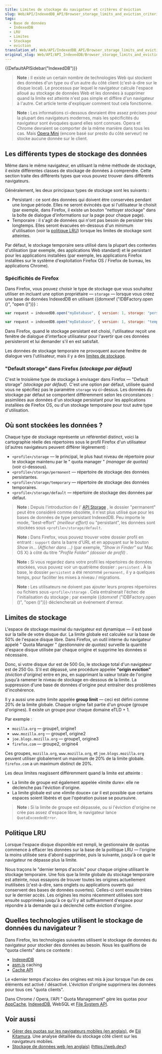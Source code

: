 ```yaml
---
title: Limites de stockage du navigateur et critères d'éviction
slug: Web/API/IndexedDB_API/Browser_storage_limits_and_eviction_criteria
tags:
  - Base de données
  - IndexedDB
  - LRU
  - Limites
  - Stockage
  - eviction
translation_of: Web/API/IndexedDB_API/Browser_storage_limits_and_eviction_criteria
original_slug: Web/API/API_IndexedDB/Browser_storage_limits_and_eviction_criteria
---
```

{{DefaultAPISidebar("IndexedDB")}}

> **Note :** Il existe un certain nombre de technologies Web qui stockent des données d'un type ou d'un autre du côté client (c'est-à-dire sur le disque local). Le processus par lequel le navigateur calcule l'espace alloué au stockage de données Web et les données à supprimer quand la limite est atteinte n'est pas simple et diffère d'un navigateur à l'autre. Cet article tente d'expliquer comment tout cela fonctionne.

> **Note :** Les informations ci-dessous devraient être assez précises pour la plupart des navigateurs modernes, mais les spécificités du navigateur sont évoquées quand elles sont connues. Opera et Chrome devraient se comporter de la même manière dans tous les cas. Mais [Opera Mini](http://www.opera.com/mobile/mini) (encore basé sur presto du côté serveur) ne stocke aucune donnée sur le client.

## Les différents types de stockage des données

Même dans le même navigateur, en utilisant la même méthode de stockage, il existe différentes classes de stockage de données à comprendre. Cette section traite des différents types que vous pouvez trouver dans différents navigateurs.

Généralement, les deux principaux types de stockage sont les suivants :

- Persistant : ce sont des données qui doivent être conservées pendant une longue période. Elles ne seront évincéés que si l'utilisateur le choisit (par exemple, dans Firefox, il existe un bouton "nettoyer stockage" dans la boîte de dialogue d'informations sur la page pour chaque page).
- Temporaire : il s'agit de données qui n'ont pas besoin de persister très longtemps. Elles seront évacuées en-dessous d'un minimum d'utilisation (voir la [politique LRU](#politique_lru)) lorsque les limites de stockage sont atteintes.

Par défaut, le stockage temporaire sera utilisé dans la plupart des contextes d'utilisation (par exemple, des applications Web standard) et le persistant pour les applications installées (par exemple, les applications Firefox installées sur le système d'exploitation Firefox OS / Firefox de bureau, les applications Chrome).

### Spécificités de Firefox

Dans Firefox, vous pouvez choisir le type de stockage que vous souhaitez utiliser en incluant une option propriétaire — `storage` — lorsque vous créez une base de données IndexedDB en utilisant {{domxref ("IDBFactory.open ()", "open ()")}} :

```js
var request = indexedDB.open("myDatabase", { version: 1, storage: "persistent" });
```

```js
var request = indexedDB.open("myDatabase", { version: 1, storage: "temporary" });
```

Dans Firefox, quand le stockage persistant est choisi, l'utilisateur reçoit une fenêtre de dialogue d'interface utilisateur pour l'avertir que ces données persisteront et lui demander s'il en est satisfait.

Les données de stockage temporaire ne provoquent aucune fenêtre de dialogue vers l'utilisateur, mais il y a des [limites de stockage](#limites_de_stockage).

### "Default storage" dans Firefox _(stockage par défaut)_

C'est le troisième type de stockage à envisager dans Firefox — "Default storage" _(stockage par défaut)_.  C'est une option par défaut, utilisée quand vous ne spécifiez pas le paramètre `storage`  vu ci-dessus. Les données du stockage par défaut se comportent différemment selon les circonstances : assimilées aux données d'un stockage persistant pour les applications installées de Firefox OS, ou d'un stockage temporaire pour tout autre type d'utilisation.

## Où sont stockées les données ?

Chaque type de stockage représente un référentiel distinct, voici la cartographie réelle des répertoires sous le profil Firefox d'un utilisateur (d'autres navigateurs peuvent différer légèrement) :

- `<profile>/storage` — le principal, le plus haut niveau de répertoire pour le stockage maintenu par le " quota manager " _(manager de quotas)_ (voir ci-dessous).
- `<profile>/storage/permanent` — répertoire de stockage des données persistantes.
- `<profile>/storage/temporary` — répertoire de stockage des données temporaires.
- `<profile>/storage/default` — répertoire de stockage des données par défaut.

> **Note :** Depuis l'introduction de l' [API Storage](/fr/docs/Web/API/Storage_API) , le dossier "permanent" peut être considéré comme obsolète, il n'est plus utilisé que pour les bases de données de type persistant IndexedDB. Peu importe le mode, "best-effort" _(meilleur effort)_ ou "persistant", les données sont stockées sous `<profile>/storage/default`.

> **Note :** Dans Firefox, vous pouvez trouver votre dossier profil en entrant : `support` dans la barre d'URL et en appuyant sur le bouton _Show in.._. _(Afficher dans ...)_ (par exemple, _"Show in Finder"_ sur Mac OS X) à côté du titre _"Profile Folder" (dossier de profil)_ .

> **Note :** Si vous regardez dans votre profil les répertoires de données stockées, vous pouvez voir un quatrième dossier : `persistent` . À la base, le dossier `persistent` a été renommé `permanent,` il y a quelques temps, pour faciliter les mises à niveau / migrations.

> **Note :** Les utilisateurs ne doivent pas ajouter leurs propres répertoires ou fichiers sous `<profile>/storage` . Cela entraînerait l'échec de l'initialisation du stockage ; par exemple {{domxref ("IDBFactory.open ()", "open ()")}} déclencherait un événement d'erreur.

## Limites de stockage

L'espace de stockage maximal du navigateur est dynamique  — il est basé sur la taille de votre disque dur. La limite globale est calculée sur la base de 50% de l'espace disque libre. Dans Firefox, un outil interne du navigateur appelé " Quota Manager " _(gestionnaire de quotas)_ surveille la quantité d'espace disque utilisée par chaque origine et supprime les données si nécessaire.

Donc, si votre disque dur est de 500 Go, le stockage total d'un navigateur est de 250 Go. S'il est dépassé, une procédure appelée **"origin eviction"** _(éviction d'origine)_ entre en jeu, en supprimant la valeur totale de l'origine jusqu'à ramener le niveau de stockage en-dessous de la limite. La suppression d'une base de données d'origine peut entraîner des problèmes d'incohérence.

Il y a aussi une autre limite appelée **group limit** — ceci est défini comme 20% de la limite globale. Chaque origine fait partie d'un groupe (groupe d'origines). Il existe un groupe pour chaque domaine eTLD + 1.

Par exemple :

- `mozilla.org` — groupe1, origine1
- `www.mozilla.org` — groupe1, origine2
- `joe.blogs.mozilla.org` — groupe1, origine3
- `firefox.com` — groupe2, origine4

Ces groupes, `mozilla.org`, `www.mozilla.org`, et `joe.blogs.mozilla.org` peuvent utiliser globalement un maximum de 20% de la limite globale. `firefox.com` a un maximum distinct de 20%.

Les deux limites reagissent différemment quand la limite est atteinte :

- La limite de groupe est également appelée «limite dure»: elle ne déclenche pas l'éviction d'origine.
- La limite globale est une «limite douce» car il est possible que certains espaces soient libérés et que l'opération puisse se poursuivre.

> **Note :** Si la limite de groupe est dépassée, ou si l'éviction d'origine ne crée pas assez d'espace libre, le navigateur lance  `QuotaExceededError`.

## Politique LRU

Lorsque l'espace disque disponible est rempli, le gestionnaire de quotas commence à effacer les données sur la base de la politique LRU — l'origine la moins utilisée sera d'abord supprimée, puis la suivante, jusqu'à ce que le navigateur ne dépasse plus la limite.

Nous traçons le "dernier temps d'accès" pour chaque origine utilisant le stockage temporaire. Une fois que la limite globale du stockage temporaire est atteinte, nous essayons de trouver toutes les origines actuellement inutilisées (c'est-à-dire, sans onglets ou applications ouverts qui conservent des bases de données ouvertes). Celles-ci sont ensuite triées sur le dernier accès. Les origines les moins récemment utilisées sont ensuite supprimées jusqu'à ce qu'il y ait suffisamment d'espace pour répondre à la demande qui a déclenché cette éviction d'origine.

## Quelles technologies utilisent le stockage de données du navigateur ?

Dans Firefox, les technologies suivantes utilisent le stockage de données du navigateur pour stocker des données au besoin. Nous les qualifions de "quota clients" dans ce contexte :

- [IndexedDB](/fr/docs/Web/API/API_IndexedDB)
- [asm.js](http://asmjs.org/) caching
- [Cache API](/fr/docs/Web/API/Cache)

Le «dernier temps d'accès» des origines est mis à jour lorsque l'un de ces éléments est activé / désactivé. L'éviction d'origine supprimera les données pour tous ces "quota clients".

Dans Chrome / Opera, l'API " Quota Management" gère les quotas pour [AppCache](/fr/docs/Web/HTML/Using_the_application_cache), [IndexedDB](/fr/docs/Web/API/IndexedDB_API), WebSQL et [File System API](/fr/docs/Web/API/File_System_API).

## Voir aussi

- [Gérer des quotas sur les navigateurs mobiles (en anglais)](https://www.html5rocks.com/en/tutorials/offline/quota-research/), de [Eiji Kitamura](https://blog.agektmr.com). Une analyse détaillée du stockage côté client sur les navigateurs mobiles.
- [Stockage de données web (en anglais)](https://web.dev/storage-for-the-web/) (<https://web.dev/>)
